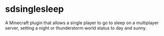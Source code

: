 # sdsinglesleep
A Minecraft plugin that allows a single player to go to sleep on a multiplayer
server, setting a night or thunderstorm world status to day and sunny. 
